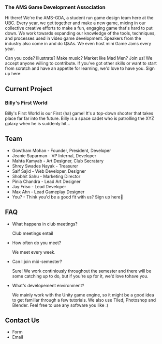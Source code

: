 ### The AMS Game Development Association

Hi there! We're the AMS-GDA, a student run game design team here at the UBC. Every year, we get together and make a new game, mixing in our collective creative efforts to make a fun, engaging game that's hard to put down. We work towards expanding our knowledge of the tools, techniques, and processes used in video game development. Speakers from the industry also come in and do Q&As. We even host mini Game Jams every year.



Can you code? Illustrate? Make music? Market like Mad Men? Join us! We accept anyone willing to contribute. If you've got other skills or want to start from scratch and have an appetite for learning, we'd love to have you. Sign up here
## Current Project
### Billy's First World

Billy's First World is our First (ha) game! It's a top-down shooter that takes place far far into the future. Billy is a space cadet who is patrolling the XYZ galaxy when he is suddenly hit... 

## Team

* Gowtham Mohan - Founder, President, Developer
* Jeanie Suparman - VP Internal, Developer
* Mahta Kamyab - Art Designer, Club Secratary
* Shrey Swades Nayak - Treasurer
* Saif Sajid - Web Developer, Designer
* Shobhit Sahu - Marketing Director
* Pinia Chandra - Lead Art Designer
* Jay Friso - Lead Developer
* Max Ahn - Lead Gameplay Designer
* You? - Think you'd be a good fit with us? Sign up here


## FAQ
* What happens in club meetings?

	Club meetings entail

* How often do you meet?

	We meet every week.

* Can I join mid-semester?

	Sure! We work continiously throughout the semester and there will be some catching up to do, but if you're up for it, we'd love tohave you.

* What's developement environment?

	We mainly work with the Unity game engine, so it might be a good idea to get familiar through a few tutorials. We also use Tiled, Photoshop and Blender. Feel free to use any software you like :)



## Contact Us

* Form
* Email

